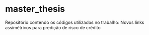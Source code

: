 # master_thesis
Repositório contendo os códigos utilizados no trabalho: Novos links assimétricos para predição de risco de crédito
